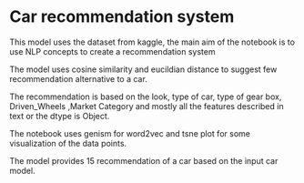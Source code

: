 # Car recommendation system

This model uses the dataset from kaggle, the main aim of the notebook is to use NLP concepts to create a recommendation system

The model uses cosine similarity and eucildian distance to suggest few recommendation alternative to a car.

The recommendation is based on the look, type of car, type of gear box, Driven_Wheels ,Market Category and mostly all the features described in text or the dtype is Object.

The notebook uses genism for word2vec and tsne plot for some visualization of the data points.

The model provides 15 recommendation of a car based on the input car model.
